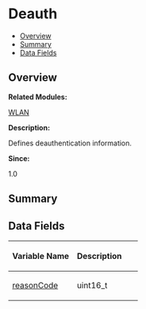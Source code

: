 # Deauth<a name="ZH-CN_TOPIC_0000001055198126"></a>

-   [Overview](#section988638138165631)
-   [Summary](#section1539992355165631)
-   [Data Fields](#pub-attribs)

## **Overview**<a name="section988638138165631"></a>

**Related Modules:**

[WLAN](WLAN.md)

**Description:**

Defines deauthentication information. 

**Since:**

1.0

## **Summary**<a name="section1539992355165631"></a>

## Data Fields<a name="pub-attribs"></a>

<a name="table1634209513165631"></a>
<table><thead align="left"><tr id="row1555988072165631"><th class="cellrowborder" valign="top" width="50%" id="mcps1.1.3.1.1"><p id="p1011295855165631"><a name="p1011295855165631"></a><a name="p1011295855165631"></a>Variable Name</p>
</th>
<th class="cellrowborder" valign="top" width="50%" id="mcps1.1.3.1.2"><p id="p254152024165631"><a name="p254152024165631"></a><a name="p254152024165631"></a>Description</p>
</th>
</tr>
</thead>
<tbody><tr id="row918157057165631"><td class="cellrowborder" valign="top" width="50%" headers="mcps1.1.3.1.1 "><p id="p974838969165631"><a name="p974838969165631"></a><a name="p974838969165631"></a><a href="WLAN.md#gaa31a88b9f6b93548fe64aa39048bc78d">reasonCode</a></p>
</td>
<td class="cellrowborder" valign="top" width="50%" headers="mcps1.1.3.1.2 "><p id="p1499018547165631"><a name="p1499018547165631"></a><a name="p1499018547165631"></a>uint16_t </p>
</td>
</tr>
</tbody>
</table>

